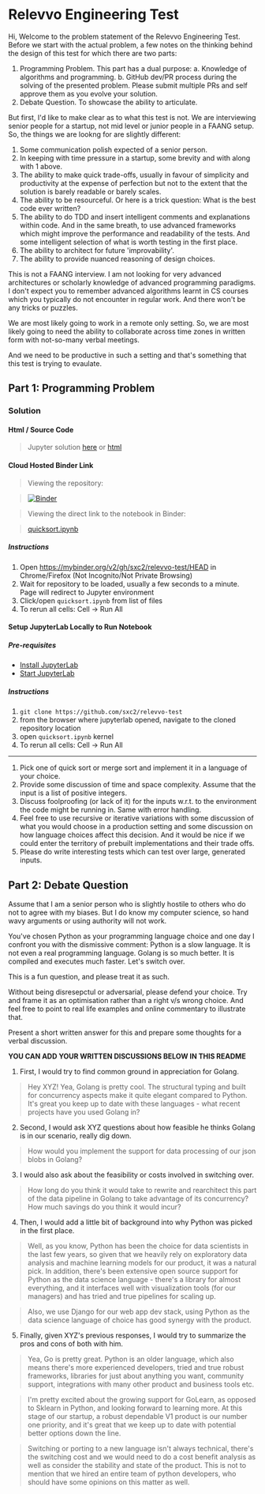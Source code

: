 # Relevvo Engineering Test

Hi, Welcome to the problem statement of the Relevvo Engineering Test. Before we start with the actual problem, a few notes on the thinking behind the design of this test for which there are two parts:

1. Programming Problem. This part has a dual purpose:
    a. Knowledge of algorithms and programming.
    b. GitHub dev/PR process during the solving of the presented problem. Please submit multiple PRs and self approve them as you evolve your solution.
2. Debate Question. To showcase the ability to articulate.

But first, I'd like to make clear as to what this test is not. We are interviewing senior people for a startup, not mid level or junior people in a FAANG setup. So,
the things we are lookng for are slightly different:

1. Some communication polish expected of a senior person.
2. In keeping with time pressure in a startup, some brevity and with along with 1 above.
3. The ability to make quick trade-offs, usually in favour of simplicity and productivity at the expense of perfection but not to the extent that the solution is barely readable or barely scales.
4. The ability to be resourceful. Or here is a trick question: What is the best code ever written?
5. The ability to do TDD and insert intelligent comments and explanations within code. And in the same breath, to use advanced frameworks which might improve the performance and readability of the tests. And some intelligent selection of what is worth testing in the first place.
6. The ability to architect for future 'improvability'.
7. The ability to provide nuanced reasoning of design choices.

This is not a FAANG interview. I am not looking for very advanced architectures or scholarly knowledge of advanced programming paradigms. I don't expect you to remember advanced algorithms learnt in CS courses which you typically do not encounter in regular work. And there won't be any tricks or puzzles.

We are most likely going to work in a remote only setting. So, we are most likely going to need the ability to collaborate across time zones in written form with not-so-many verbal meetings.

And we need to be productive in such a setting and that's something that this test is trying to evaulate.

## Part 1: Programming Problem

### Solution

#### Html / Source Code

> Jupyter solution [here](quicksort.ipynb) or [html](quicksort.html)

#### Cloud Hosted Binder Link

> Viewing the repository:

> [![Binder](https://mybinder.org/badge_logo.svg)](https://mybinder.org/v2/gh/sxc2/relevvo-test/HEAD)

> Viewing the direct link to the notebook in Binder:

> [quicksort.ipynb](https://mybinder.org/v2/gh/sxc2/relevvo-test/f3f1f496b16bb6230f3f96fed7242257265ffb6c?filepath=quicksort.ipynb)

##### Instructions

1. Open https://mybinder.org/v2/gh/sxc2/relevvo-test/HEAD in Chrome/Firefox (Not Incognito/Not Private Browsing)
2. Wait for repository to be loaded, usually a few seconds to a minute. Page will redirect to Jupyter environment
3. Click/open `quicksort.ipynb` from list of files
4. To rerun all cells: Cell -> Run All

#### Setup JupyterLab Locally to Run Notebook

##### Pre-requisites

- [Install JupyterLab](https://jupyterlab.readthedocs.io/en/stable/getting_started/installation.html)
- [Start JupyterLab](https://jupyterlab.readthedocs.io/en/stable/getting_started/starting.html)

##### Instructions

1. `git clone https://github.com/sxc2/relevvo-test`
2. from the browser where jupyterlab opened, navigate to the cloned repository location
3. open `quicksort.ipynb` kernel
4. To rerun all cells: Cell -> Run All

----

1. Pick one of quick sort or merge sort and implement it in a language of your choice.
2. Provide some discussion of time and space complexity. Assume that the input is a list of positive integers.
3. Discuss foolproofing (or lack of it) for the inputs w.r.t. to the environment the code might be running in. Same with error handling.
4. Feel free to use recursive or iterative variations with some discussion of what you would choose in a production setting and some discussion on how language choices affect this decision. And it would be nice if we could enter the territory of prebuilt implementations and their trade offs.
5. Please do write interesting tests which can test over large, generated inputs.

## Part 2: Debate Question

Assume that I am a senior person who is slightly hostile to others who do not to agree with my biases. But I do know my computer science, so hand wavy arguments or using authority will not work.

You've chosen Python as your programming language choice and one day I confront you with the dismissive comment: Python is a slow language. It is not even a real programming language. Golang is so much better. It is compiled and executes much faster. Let's switch over.

This is a fun question, and please treat it as such.

Without being disresepctul or adversarial, please defend your choice. Try and frame it as an optimisation rather than a right v/s wrong choice. And feel free to point to real life examples and online commentary to illustrate that.

Present a short written answer for this and prepare some thoughts for a verbal discussion.

**YOU CAN ADD YOUR WRITTEN DISCUSSIONS BELOW IN THIS README**

1. First, I would try to find common ground in appreciation for Golang.

> Hey XYZ! Yea, Golang is pretty cool. The structural typing and built for concurrency aspects make it quite elegant compared to Python. It's great you keep up to date with these languages - what recent projects have you used Golang in?

2. Second, I would ask XYZ questions about how feasible he thinks Golang is in our scenario, really dig down.

> How would you implement the support for data processing of our json blobs in Golang?

3. I would also ask about the feasibility or costs involved in switching over.

> How long do you think it would take to rewrite and rearchitect this part of the data pipeline in Golang to take advantage of its concurrency? How much savings do you think it would incur?

4. Then, I would add a little bit of background into why Python was picked in the first place.

> Well, as you know, Python has been the choice for data scientists in the last few years, so given that we heavily rely on exploratory data analysis and machine learning models for our product, it was a natural pick. In addition, there's been extensive open source support for Python as the data science language - there's a library for almost everything, and it interfaces well with visualization tools (for our managers) and has tried and true pipelines for scaling up.

> Also, we use Django for our web app dev stack, using Python as the data science language of choice has good synergy with the product. 

5. Finally, given XYZ's previous responses, I would try to summarize the pros and cons of both with him.

> Yea, Go is pretty great. Python is an older language, which also means there's more experienced developers, tried and true robust frameworks, libraries for just about anything you want, community support, integrations with many other product and business tools etc. 

> I'm pretty excited about the growing support for GoLearn, as opposed to Sklearn in Python, and looking forward to learning more. At this stage of our startup, a robust dependable V1 product is our number one priority, and it's great that we keep up to date with potential better options down the line.

> Switching or porting to a new language isn't always technical, there's the switching cost and we would need to do a cost benefit analysis as well as consider the stability and state of the product. This is not to mention that we hired an entire team of python developers, who should have some opinions on this matter as well.



